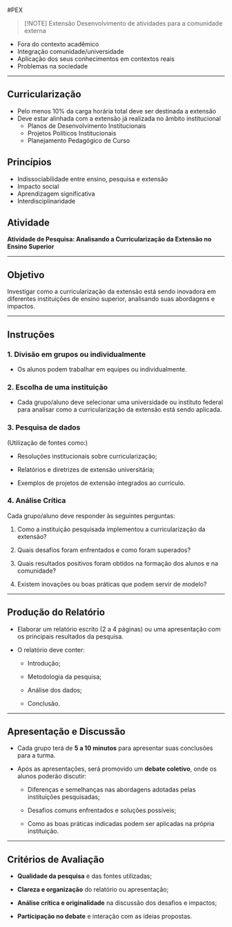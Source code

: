 #PEX

> [!NOTE] Extensão
> Desenvolvimento de atividades para a comunidade externa

- Fora do contexto acadêmico
- Integração comunidade/universidade
- Aplicação dos seus conhecimentos em contextos reais
- Problemas na sociedade


---
## Curricularização
- Pelo menos 10% da carga horária total deve ser destinada a extensão
- Deve estar alinhada com a extensão já realizada no âmbito institucional
	- Planos de Desenvolvimento Institucionais
	- Projetos Políticos Institucionais
	- Planejamento Pedagógico de Curso

## Princípios
- Indissociabilidade entre ensino, pesquisa e extensão
- Impacto social
- Aprendizagem significativa
- Interdisciplinaridade

## Atividade
**Atividade de Pesquisa: Analisando a Curricularização da Extensão no Ensino Superior**

---

## **Objetivo**

Investigar como a curricularização da extensão está sendo inovadora em diferentes instituições de ensino superior, analisando suas abordagens e impactos.

---

## **Instruções**

### **1. Divisão em grupos ou individualmente**

- Os alunos podem trabalhar em equipes ou individualmente.
    

### **2. Escolha de uma instituição**

- Cada grupo/aluno deve selecionar uma universidade ou instituto federal para analisar como a curricularização da extensão está sendo aplicada.
    

### **3. Pesquisa de dados**

(Utilização de fontes como:)

- Resoluções institucionais sobre curricularização;
    
- Relatórios e diretrizes de extensão universitária;
    
- Exemplos de projetos de extensão integrados ao currículo.
    

### **4. Análise Crítica**

Cada grupo/aluno deve responder às seguintes perguntas:

1. Como a instituição pesquisada implementou a curricularização da extensão?
    
2. Quais desafios foram enfrentados e como foram superados?
    
3. Quais resultados positivos foram obtidos na formação dos alunos e na comunidade?
    
4. Existem inovações ou boas práticas que podem servir de modelo?
    

---

## **Produção do Relatório**

- Elaborar um relatório escrito (2 a 4 páginas) ou uma apresentação com os principais resultados da pesquisa.
    
- O relatório deve conter:
    
    - Introdução;
        
    - Metodologia da pesquisa;
        
    - Análise dos dados;
        
    - Conclusão.
        

---

## **Apresentação e Discussão**

- Cada grupo terá de **5 a 10 minutos** para apresentar suas conclusões para a turma.
    
- Após as apresentações, será promovido um **debate coletivo**, onde os alunos poderão discutir:
    
    - Diferenças e semelhanças nas abordagens adotadas pelas instituições pesquisadas;
        
    - Desafios comuns enfrentados e soluções possíveis;
        
    - Como as boas práticas indicadas podem ser aplicadas na própria instituição.
        

---

## **Critérios de Avaliação**

- **Qualidade da pesquisa** e das fontes utilizadas;
    
- **Clareza e organização** do relatório ou apresentação;
    
- **Análise crítica e originalidade** na discussão dos desafios e impactos;
    
- **Participação no debate** e interação com as ideias propostas.